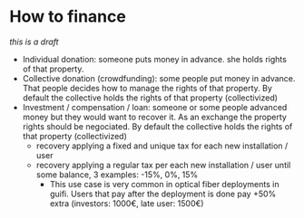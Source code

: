 # How to finance

*this is a draft*

- Individual donation: someone puts money in advance. she holds rights of that property.
- Collective donation (crowdfunding): some people put money in advance. That people decides how to manage the rights of that property. By default the collective holds the rights of that property (collectivized)
- Investment / compensation / loan: someone or some people advanced money but they would want to recover it. As an exchange the property rights should be negociated. By default the collective holds the rights of that property (collectivized)
    - recovery applying a fixed and unique tax for each new installation / user
    - recovery applying a regular tax per each new installation / user until some balance, 3 examples: -15%, 0%, 15%
        - This use case is very common in optical fiber deployments in guifi. Users that pay after the deployment is done pay +50% extra (investors: 1000€, late user: 1500€)
